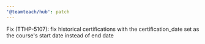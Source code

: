 ```yaml
---
'@teamteach/hub': patch
---
```


Fix (TTHP-5107): fix historical certifications with the certification_date set as the course's start date instead of end date
